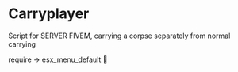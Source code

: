 # Carryplayer
Script for SERVER FIVEM, carrying a corpse separately from normal carrying

require -> esx_menu_default 🚨
